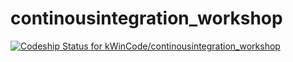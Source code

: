 # continousintegration_workshop

[ ![Codeship Status for kWinCode/continousintegration_workshop](https://app.codeship.com/projects/e24c7870-cef2-0136-3dba-3adac2d338b0/status?branch=master)](https://app.codeship.com/projects/315792)